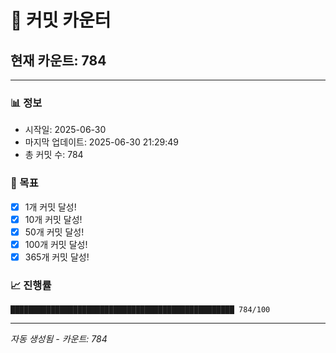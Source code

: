 # 🔢 커밋 카운터

## 현재 카운트: 784

---

### 📊 정보
- 시작일: 2025-06-30
- 마지막 업데이트: 2025-06-30 21:29:49
- 총 커밋 수: 784

### 🎯 목표
- [x] 1개 커밋 달성!
- [x] 10개 커밋 달성!
- [x] 50개 커밋 달성!
- [x] 100개 커밋 달성!
- [x] 365개 커밋 달성!

### 📈 진행률
```
██████████████████████████████████████████████████ 784/100
```

---
*자동 생성됨 - 카운트: 784*
